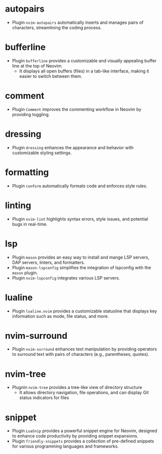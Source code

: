 # autopairs
- Plugin `nvim-autopairs` automatically inserts and manages pairs of characters, streamlining the coding process.

# bufferline
- Plugin `bufferline` provides a customizable and visually appealing buffer line at the top of Neovim.
    - It displays all open buffers (files) in a tab-like interface, making it easier to switch between them.

# comment
- Plugin `Comment` improves the commenting workflow in Neovim by providing toggling.

# dressing
- Plugin `dressing` enhances the appearance and behavior with customizable styling settings.

# formatting
- Plugin `conform` automatically formats code and enforces style rules.

# linting
- Plugin `nvim-lint` highlights syntax errors, style issues, and potential bugs in real-time.

# lsp
- Plugin `mason` provides an easy way to install and mange LSP servers, DAP servers, linters, and formatters.
- Plugin `mason-lspconfig` simplifies the integration of lspconfig with the `mason` plugin.
- Plugin `nvim-lspconfig` integrates various LSP servers.

# lualine
- Plugin `lualine.nvim` provides a customizable statusline that displays key information such as mode, file status, and more.

# nvim-surround
- Plugin `nvim-surround` enhances text manipulation by providing operators to surround text with pairs of characters (e.g., parentheses, quotes).

# nvim-tree
- Plugnin `nvim-tree` provides a tree-like view of directory structure
    - It allows directory navigation, file operations, and can display Git status indicators for files

# snippet
- Plugin `LuaSnip` provides a powerful snippet engine for Neovim, designed to enhance code productivity by providing snippet expansions.
- Plugin `friendly-snippets` provides a collection of pre-defined snippets for various programming languages and frameworks.

